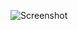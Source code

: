 ![Screenshot](https://raw.githubusercontent.com/Cryakl/Ultimate-RAT-Collection/refs/heads/main/XWorm/QZK%20RAT/Screenshot.png)
